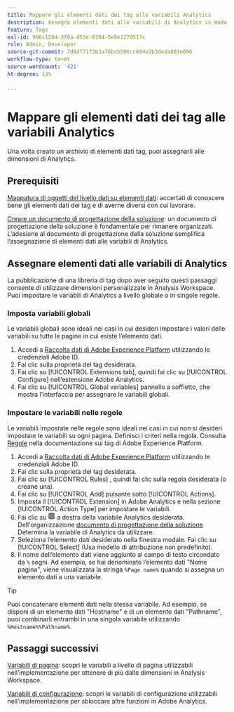 ```yaml
---
title: Mappare gli elementi dati dei tag alle variabili Analytics
description: Assegna elementi dati alle variabili di Analytics in modo da poterli utilizzare come dimensioni in Analysis Workspace.
feature: Tags
exl-id: 996c1204-3f8a-453e-8104-5e8e1279517c
role: Admin, Developer
source-git-commit: 7d8df7173b3a78bcb506cc894e2b3deda003e696
workflow-type: tm+mt
source-wordcount: '421'
ht-degree: 13%

---
```



# Mappare gli elementi dati dei tag alle variabili Analytics

Una volta creato un archivio di elementi dati tag, puoi assegnarli alle dimensioni di Analytics.

## Prerequisiti

[Mappatura di oggetti del livello dati su elementi dati](layer-to-elements.md): accertati di conoscere bene gli elementi dati dei tag e di averne diversi con cui lavorare.

[Creare un documento di progettazione della soluzione](../prepare/solution-design.md): un documento di progettazione della soluzione è fondamentale per rimanere organizzati. L’adesione al documento di progettazione della soluzione semplifica l’assegnazione di elementi dati alle variabili di Analytics.

## Assegnare elementi dati alle variabili di Analytics

La pubblicazione di una libreria di tag dopo aver seguito questi passaggi consente di utilizzare dimensioni personalizzate in Analysis Workspace. Puoi impostare le variabili di Analytics a livello globale o in singole regole.

### Imposta variabili globali

Le variabili globali sono ideali nei casi in cui desideri impostare i valori delle variabili su tutte le pagine in cui esiste l’elemento dati.

1. Accedi a [Raccolta dati di Adobe Experience Platform](https://experience.adobe.com/data-collection) utilizzando le credenziali Adobe ID.
1. Fai clic sulla proprietà del tag desiderata.
1. Fai clic su [!UICONTROL Extensions tab], quindi fai clic su [!UICONTROL Configure] nell’estensione Adobe Analytics.
1. Fai clic su [!UICONTROL Global variables] pannello a soffietto, che mostra l’interfaccia per assegnare le variabili globali.

### Impostare le variabili nelle regole

Le variabili impostate nelle regole sono ideali nei casi in cui non si desideri impostare le variabili su ogni pagina. Definisci i criteri nella regola. Consulta [Regole](https://experienceleague.adobe.com/docs/experience-platform/tags/ui/rules.html?lang=it) nella documentazione sui tag di Adobe Experience Platform.

1. Accedi a [Raccolta dati di Adobe Experience Platform](https://experience.adobe.com/data-collection) utilizzando le credenziali Adobe ID.
1. Fai clic sulla proprietà del tag desiderata.
1. Fai clic su [!UICONTROL Rules] , quindi fai clic sulla regola desiderata (o creane una).
1. Fai clic su [!UICONTROL Add] pulsante sotto [!UICONTROL Actions].
1. Imposta il [!UICONTROL Extension] in Adobe Analytics e nella sezione [!UICONTROL Action Type] per impostare le variabili.
1. Fai clic su ![Elemento dati](assets/data-element.png) a destra della variabile Analytics desiderata. Dell&#39;organizzazione [documento di progettazione della soluzione](../prepare/solution-design.md) Determina la variabile di Analytics da utilizzare.
1. Seleziona l’elemento dati desiderato nella finestra modale. Fai clic su [!UICONTROL Select] (Usa modello di attribuzione non predefinito).
1. Il nome dell’elemento dati viene aggiunto al campo di testo circondato da `%` segni. Ad esempio, se hai denominato l’elemento dati &quot;Nome pagina&quot;, viene visualizzata la stringa `%Page name%` quando si assegna un elemento dati a una variabile.

>[!TIP]
>
>Puoi concatenare elementi dati nella stessa variabile. Ad esempio, se disponi di un elemento dati &quot;Hostname&quot; e di un elemento dati &quot;Pathname&quot;, puoi combinarli entrambi in una singola variabile utilizzando `%Hostname%%Pathname%`.

## Passaggi successivi

[Variabili di pagina](../vars/page-vars/page-variables.md): scopri le variabili a livello di pagina utilizzabili nell’implementazione per ottenere di più dalle dimensioni in Analysis Workspace.

[Variabili di configurazione](../vars/config-vars/configuration-variables.md): scopri le variabili di configurazione utilizzabili nell’implementazione per sbloccare altre funzioni in Adobe Analytics.
